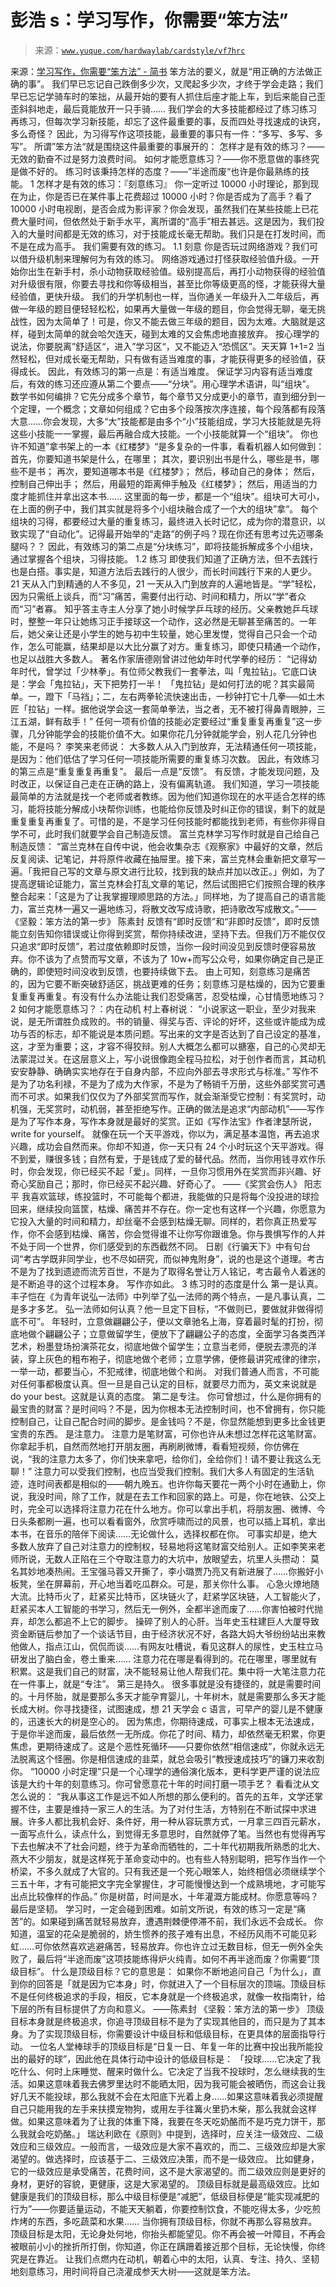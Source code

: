# 彭浩 s：学习写作，你需要“笨方法”

> 来源：[`www.yuque.com/hardwaylab/cardstyle/vf7hrc`](https://www.yuque.com/hardwaylab/cardstyle/vf7hrc)

<ne-p id="b9aefa403e85aa05254f6125d9e2a580_p_1" data-lake-id="b9aefa403e85aa05254f6125d9e2a580_p_1"><ne-text id="u4370f8b1">来源：</ne-text>[<ne-text id="u0a22a2fd">学习写作，你需要“笨方法” - 简书</ne-text>](https://www.jianshu.com/p/889a61f8dad8)</ne-p> <ne-p id="e529733398f2cb5036c81c92f6ca5ce3_p_3" data-lake-id="e529733398f2cb5036c81c92f6ca5ce3_p_3"><ne-text id="u44e60a11">笨方法的要义，就是“用正确的方法做正确的事”。</ne-text></ne-p> <ne-p id="d527461b2847622f16422c062ab3d7ae_p_5" data-lake-id="d527461b2847622f16422c062ab3d7ae_p_5"><ne-text id="u2f392b3e">我们早已忘记自己跌倒多少次，又爬起多少次，才终于学会走路；我们早已忘记学骑车时的笨拙，从最开始的要有人抓住后座才能上车，到后来能自己歪歪斜斜地走，最后竟能放开一只手骑……</ne-text></ne-p> <ne-p id="f35e7e47cc23f2c7a8db1290980d6217_p_7" data-lake-id="f35e7e47cc23f2c7a8db1290980d6217_p_7"><ne-text id="u528e9553">我们学会的大多技能都经过了练习练习再练习，但每次学习新技能，却忘了这件最重要的事，反而四处寻找速成的诀窍，多么奇怪？</ne-text></ne-p> <ne-p id="6efd311e09619f2a2696d85a9663b150_p_9" data-lake-id="6efd311e09619f2a2696d85a9663b150_p_9"><ne-text id="u73a5c561">因此，为习得写作这项技能，最重要的事只有一件：“多写、多写、多写”。</ne-text></ne-p> <ne-p id="660c52f86488bdb9e22f792f596f77c2_p_11" data-lake-id="660c52f86488bdb9e22f792f596f77c2_p_11"><ne-text id="ub75652d7">所谓”笨方法“就是围绕这件最重要的事展开的：</ne-text></ne-p> <ne-p id="8b2b3db1a3ae4197da2697e3e74571ad_p_13" data-lake-id="8b2b3db1a3ae4197da2697e3e74571ad_p_13"><ne-text id="u99948633">怎样才是有效的练习？——无效的勤奋不过是努力浪费时间。</ne-text> <ne-text id="u48225cf9">如何才能愿意练习？——你不愿意做的事终究是做不好的。</ne-text> <ne-text id="ue75b9e52">练习时该秉持怎样的态度？——”半途而废“也许是你最熟练的技能。</ne-text> <ne-text id="ua7b2e77b">1 怎样才是有效的练习：『刻意练习』</ne-text> <ne-text id="u9625b3be">你一定听过 10000 小时理论，那到现在为止，你是否已在某件事上花费超过 10000 小时？你是否成为了高手？看了 10000 小时电视剧，是否会成为影评家？你会发现，虽然我们在某些技能上已花费大量时间，但依然处于新手水平，离所谓的“高手”相去甚远。这是因为，我们投入的大量时间都是无效的练习，对于技能成长毫无帮助。我们只是在打发时间，而不是在成为高手。</ne-text></ne-p> <ne-p id="9c93116fa5ffd1227cabfba306c9c58c_p_15" data-lake-id="9c93116fa5ffd1227cabfba306c9c58c_p_15"><ne-text id="u95e4edfc">我们需要有效的练习。</ne-text></ne-p> <ne-p id="1b77e6d51468cc7b480b6a3e9161623a_p_17" data-lake-id="1b77e6d51468cc7b480b6a3e9161623a_p_17"><ne-text id="uaf273fb0">1.1 刻意</ne-text> <ne-text id="ua0d3915c">你是否玩过网络游戏？我们可以借升级机制来理解何为有效的练习。</ne-text></ne-p> <ne-p id="ffc737d38ec70ceaa1cd0472697e454a_p_19" data-lake-id="ffc737d38ec70ceaa1cd0472697e454a_p_19"><ne-text id="u9480c7d1">网络游戏通过打怪获取经验值升级。一开始你出生在新手村，杀小动物获取经验值。级别提高后，再打小动物获得的经验值对升级很有限，你要去寻找和你等级相当，甚至比你等级更高的怪，才能获得大量经验值，更快升级。</ne-text></ne-p> <ne-p id="f050a8eff4e795d81a8a71ddfb65696c_p_21" data-lake-id="f050a8eff4e795d81a8a71ddfb65696c_p_21"><ne-text id="uc8b65bb1">我们的升学机制也一样，当你通关一年级升入二年级后，再做一年级的题目便轻轻松松，如果再大量做一年级的题目，你会觉得无聊，毫无挑战性，因为太简单了！可是，你又不能去做三年级的题目，因为太难。大脑就是这样，碰到太简单的就会哈欠连天，碰到太难的又会焦虑地直接放弃。</ne-text></ne-p> <ne-p id="ef55161a68f897e0ee9240651265cf31_p_23" data-lake-id="ef55161a68f897e0ee9240651265cf31_p_23"><ne-text id="u512979d6">按心理学的说法，你要脱离”舒适区“，进入”学习区“，又不能迈入“恐慌区”。天天算 1+1=2 当然轻松，但对成长毫无帮助，只有做有适当难度的事，才能获得更多的经验值，获得成长。</ne-text></ne-p> <ne-p id="6682a1a08eabd32a00096f79fecaa242_p_25" data-lake-id="6682a1a08eabd32a00096f79fecaa242_p_25"><ne-text id="uc6bdc426">因此，有效练习的第一点是：有适当难度。</ne-text></ne-p> <ne-p id="c4c33cbf7ce0b1e682596ecebdd0acd4_p_27" data-lake-id="c4c33cbf7ce0b1e682596ecebdd0acd4_p_27"><ne-text id="u04ef5de4">保证学习内容有适当难度后，有效的练习还应遵从第二个要点——“分块”。用心理学术语讲，叫“组块”。</ne-text></ne-p> <ne-p id="dc426d19bd6c957d1969bd09757081f5_p_29" data-lake-id="dc426d19bd6c957d1969bd09757081f5_p_29"><ne-text id="u2ec7544a">数学书如何编排？它先分成多个章节，每个章节又分成更小的章节，直到细分到一个定理，一个概念；文章如何组成？它由多个段落按次序连接，每个段落都有段落大意……你会发现，大多“大”技能都是由多个“小”技能组成，学习大技能就是先将这些小技能一一掌握，最后再融合成大技能。一个小技能就算一个“组块”。</ne-text></ne-p> <ne-p id="e96fe5183e4f79ed9a2128ba9222cacd_p_31" data-lake-id="e96fe5183e4f79ed9a2128ba9222cacd_p_31"><ne-text id="u3cd52385">你也许不知道”拿书架上的一本《红楼梦》“是多复杂的一件事，看看机器人如何做到：</ne-text></ne-p> <ne-p id="0a8623f6812ae278354fb3f71100b194_p_33" data-lake-id="0a8623f6812ae278354fb3f71100b194_p_33"><ne-text id="uc0427d4e">首先，你要知道书架是什么，在哪里；</ne-text> <ne-text id="u84c6379f">其次，要识别出书是什么，哪些是书，哪些不是书；</ne-text> <ne-text id="ufd492a19">再次，要知道哪本书是《红楼梦》；</ne-text> <ne-text id="u4e0fc7c1">然后，移动自己的身体；</ne-text> <ne-text id="uf965533c">然后，控制自己伸出手；</ne-text> <ne-text id="ub17eb697">然后，用最短的距离伸手触及《红楼梦》；</ne-text> <ne-text id="ubaddb619">然后，用适当的力度才能抓住并拿出这本书……</ne-text> <ne-text id="ubf10f941">这里面的每一步，都是一个“组块”。组块可大可小，在上面的例子中，我们其实就是将多个小组块融合成了一个大的组块”拿“。</ne-text></ne-p> <ne-p id="cfe7897b736b1fd387ad1068931f0396_p_35" data-lake-id="cfe7897b736b1fd387ad1068931f0396_p_35"><ne-text id="u5bf55f2e">每个组块的习得，都要经过大量的重复练习，最终进入长时记忆，成为你的潜意识，以致实现了“自动化”。记得最开始举的“走路”的例子吗？现在你还有思考过先迈哪条腿吗？？</ne-text></ne-p> <ne-p id="e8efa9243beeefd784c8c451a1213407_p_37" data-lake-id="e8efa9243beeefd784c8c451a1213407_p_37"><ne-text id="ue68ccbbe">因此，有效练习的第二点是“分块练习”，即将技能拆解成多个小组块，通过掌握各个组块，习得技能。</ne-text></ne-p> <ne-p id="aacb463dbbf061e2732d5dac8e0027db_p_39" data-lake-id="aacb463dbbf061e2732d5dac8e0027db_p_39"><ne-text id="uef32589d">1.2 练习</ne-text> <ne-text id="u91b62516">即使我们知道了正确方法，但不去践行也是白搭。事实是，知道方法后去践行的人很少，而长时间践行下来的人更少。21 天从入门到精通的人不多见，21 一天从入门到放弃的人遍地皆是。“学”轻松，因为只需纸上谈兵，而“习”痛苦，需要付出行动、时间和精力，所以“学”者众而“习”者寡。</ne-text></ne-p> <ne-p id="e1e7a48b7b8a7d488b4d0ba4d6045107_p_41" data-lake-id="e1e7a48b7b8a7d488b4d0ba4d6045107_p_41"><ne-text id="u1dda2864">知乎答主寺主人分享了她小时候学乒乓球的经历。父亲教她乒乓球时，整整一年只让她练习正手接球这一个动作，这必然是无聊甚至痛苦的。一年后，她父亲让还是小学生的她与初中生较量，她心里发憷，觉得自己只会一个动作，怎么可能赢，结果却是以大比分赢了对方。重复练习，即使只精通一个动作，也足以战胜大多数人。</ne-text></ne-p> <ne-p id="49c5de1824af308a48b83bd157aa6808_p_43" data-lake-id="49c5de1824af308a48b83bd157aa6808_p_43"><ne-text id="u413a1682">著名作家唐德刚曾讲过他幼年时代学拳的经历：</ne-text></ne-p> <ne-p id="189869cdf17b1d57f0f55a44dfd5918a_p_45" data-lake-id="189869cdf17b1d57f0f55a44dfd5918a_p_45"><ne-text id="ue1f7c7ae">“记得幼年时代，曾学过「少林拳」。有位师父教我们一套拳法，叫「鬼拉钻」。它底口诀是：学会「鬼拉钻」，天下把势打一半！</ne-text></ne-p> <ne-p id="9384407b86ff0f1ee1d3066ae75fb962_p_47" data-lake-id="9384407b86ff0f1ee1d3066ae75fb962_p_47"><ne-text id="u027ccce2">「鬼拉钻」是如何打法的呢？其实最简单。一，蹬下「马裆」；二，左右两拳轮流快速出击，一秒钟打它十几拳──如土木匠「拉钻」一样。据他说学会这一套简单拳法，当之者，无不被打得鼻青眼肿，三江五湖，鲜有敌手！”</ne-text></ne-p> <ne-p id="d6f8b7768a6d55317c4c4c28f9a89b7e_p_49" data-lake-id="d6f8b7768a6d55317c4c4c28f9a89b7e_p_49"><ne-text id="uf41b5f8e">任何一项有价值的技能必定要经过“重复重复再重复”这一步骤，几分钟能学会的技能价值不大。如果你花几分钟就能学会，别人花几分钟也能，不是吗？</ne-text></ne-p> <ne-p id="ca598055aba5479959bbbf8aee060669_p_51" data-lake-id="ca598055aba5479959bbbf8aee060669_p_51"><ne-text id="u89e04723">李笑来老师说：</ne-text></ne-p> <ne-p id="a0bb3f11a903c573b293cdefc7632f02_p_53" data-lake-id="a0bb3f11a903c573b293cdefc7632f02_p_53"><ne-text id="uf05ccf09">大多数人从入门到放弃，无法精通任何一项技能，是因为：他们低估了学习任何一项技能所需要的重复练习次数。</ne-text></ne-p> <ne-p id="815261a04cf86dcd4b6b1b074284afe4_p_55" data-lake-id="815261a04cf86dcd4b6b1b074284afe4_p_55"><ne-text id="u8e68585e">因此，有效练习的第三点是“重复重复再重复”。</ne-text></ne-p> <ne-p id="3c2f96e7f9b968aec2e5322d3e28e826_p_57" data-lake-id="3c2f96e7f9b968aec2e5322d3e28e826_p_57"><ne-text id="uec2113be">最后一点是“反馈”。</ne-text></ne-p> <ne-p id="c0f967b984626de531037e909d3dfd9f_p_59" data-lake-id="c0f967b984626de531037e909d3dfd9f_p_59"><ne-text id="u326cae4e">有反馈，才能发现问题，及时改正，以保证自己走在正确的路上，没有偏离轨道。</ne-text></ne-p> <ne-p id="cbb3ce1b2c9f494a723d6517bb97c338_p_61" data-lake-id="cbb3ce1b2c9f494a723d6517bb97c338_p_61"><ne-text id="u71a7d9b1">我们知道，学习一项技能最简单的方法就是找一个老师或者教练。因为他们知道你现在的水平适合怎样的练习，能将技能分解成小块帮你训练，也能给你反馈及时纠正你的错误，剩下的就是重复重复再重复了。可惜的是，不是学习任何技能时都能找到老师，有些你非得自学不可，此时我们就要学会自己制造反馈。</ne-text></ne-p> <ne-p id="9470da130cd7eaf362a78a7d2bd0a1e3_p_63" data-lake-id="9470da130cd7eaf362a78a7d2bd0a1e3_p_63"><ne-text id="u5c98fba1">富兰克林学习写作时就是自己给自己制造反馈：</ne-text></ne-p> <ne-p id="cf851b1484fd008d267a6707be44d63d_p_65" data-lake-id="cf851b1484fd008d267a6707be44d63d_p_65"><ne-text id="uea0add54">“富兰克林在自传中说，他会收集杂志《观察家》中最好的文章，然后反复阅读、记笔记，并将原件收藏在抽屉里。接下来，富兰克林会重新把文章写一遍。「我把自己写的文章与原文进行比较，找到我的缺点并加以改正。」例如，为了提高逻辑论证能力，富兰克林会打乱文章的笔记，然后试图把它们按照合理的秩序整合起来：「这是为了让我掌握理顺思路的方法。」同样地，为了提高自己的语言能力，富兰克林一遍又一遍地练习，将散文改写成诗歌，把诗歌改写成散文。”——《坚毅：笨方法的第一步》 陈素封</ne-text></ne-p> <ne-p id="277b0623e90dc03e43304b218b4a5453_p_67" data-lake-id="277b0623e90dc03e43304b218b4a5453_p_67"><ne-text id="ub274f6dc">反馈有“即时反馈”和“非即时反馈”，即时反馈能立刻告知你错误或让你得到奖赏，帮你持续改进，坚持下去。但我们万不能仅仅只追求“即时反馈”，若过度依赖即时反馈，当你一段时间没见到反馈时便容易放弃。你不该为了点赞而写文章，不该为了 10w+而写公众号，如果你确定自己是正确的，即使短时间没收到反馈，也要持续做下去。</ne-text></ne-p> <ne-p id="125476b2f37d2769f1320613ce7bd2ab_p_69" data-lake-id="125476b2f37d2769f1320613ce7bd2ab_p_69"><ne-text id="u72cc0759">由上可知，刻意练习是痛苦的，因为它要不断突破舒适区，挑战更难的任务；刻意练习是枯燥的，因为它要重复重复再重复。有没有什么办法能让我们忍受痛苦，忍受枯燥，心甘情愿地练习？</ne-text></ne-p> <ne-p id="711073a3551c3e28e82f3608f0e24288_p_71" data-lake-id="711073a3551c3e28e82f3608f0e24288_p_71"><ne-text id="u6447d03e">2 如何才能愿意练习？：内在动机</ne-text> <ne-text id="ucf1225c2">村上春树说：</ne-text></ne-p> <ne-p id="267e5c22d333bf31b8831c706ce87b9d_p_73" data-lake-id="267e5c22d333bf31b8831c706ce87b9d_p_73"><ne-text id="u35ee9133">“小说家这一职业，至少对我来说，是无所谓胜负成败的。书的销量、得奖与否、评论的好坏，这些或许能成为成功与否的标志，却不能说是本质问题。写出来的文字是否达到了自己设定的基准，这，才至为重要；这，才容不得狡辩。别人大概怎么都可以搪塞，自己的心灵却无法蒙混过关。在这层意义上，写小说很像跑全程马拉松，对于创作者而言，其动机安安静静、确确实实地存在于自身内部，不应向外部去寻求形式与标准。”</ne-text></ne-p> <ne-p id="4ad3b23e4d106c941d7e7af16e33fe72_p_75" data-lake-id="4ad3b23e4d106c941d7e7af16e33fe72_p_75"><ne-text id="uf2fdaeab">写作不是为了功名利禄，不是为了成为大作家，不是为了畅销千万册，这些外部奖赏可遇而不可求。如果我们仅仅为了外部奖赏而写作，就会渐渐受它控制：有奖赏时，动机强，无奖赏时，动机弱，甚至拒绝写作。正确的做法是追求“内部动机”——写作是为了写作本身，写作本身就是最好的奖赏。正如《写作法宝》作者津瑟所说，write for yourself。</ne-text></ne-p> <ne-p id="3b30b8539d55ee2c45cb58dd3f3f14a4_p_77" data-lake-id="3b30b8539d55ee2c45cb58dd3f3f14a4_p_77"><ne-text id="u51e9bf62">就像在玩一个天平游戏，你以为，满足基本温饱，再去追求兴趣，成功会自然而来。你却不知道，你一天只有 24 个小时玩这个天平游戏。得不到爱，赚很多钱；自然有爱，于是钱成了爱的替代品。然而，当你用钱寻欢作乐时，你会发现，你已经买不起「爱」。同样，一旦你习惯用外在奖赏而非兴趣、好奇心奖励自己；那时，你已经买不起兴趣、好奇心了。</ne-text></ne-p> <ne-p id="f3ca4fb4f4bbe990eb3a6394b20e8fba_p_79" data-lake-id="f3ca4fb4f4bbe990eb3a6394b20e8fba_p_79"><ne-text id="ufc4c95aa">——《奖赏会伤人》 阳志平</ne-text></ne-p> <ne-p id="d57e29288b2f38d48ee16ef8f391f350_p_81" data-lake-id="d57e29288b2f38d48ee16ef8f391f350_p_81"><ne-text id="u779f511a">我喜欢篮球，练投篮时，不可能每个都进，我能做的只是将每个没投进的球捡回来，继续投向篮筐，枯燥、痛苦并不存在。你一定也有这样一个兴趣，你愿意为它投入大量的时间和精力，却丝毫不会感到枯燥无聊。同样的，若你真正热爱写作，你不会感到枯燥、痛苦，你会觉得谁不让你写你跟谁急。你与畏惧写作的人并不处于同一个世界，你们感受到的东西截然不同。</ne-text></ne-p> <ne-p id="c910fbb82b64042e0ef1eab71aee47a5_p_83" data-lake-id="c910fbb82b64042e0ef1eab71aee47a5_p_83"><ne-text id="u33cb3e75">日剧《行骗天下》中有句台词“考古学既非同学业，也不尽如研究，而似神鬼附身”，说的也是这个道理。考古不是为了找到遗迹而流芳百世，不是为了取得名誉让万人铭记，考古最令人着迷的是不断追寻的这个过程本身。</ne-text></ne-p> <ne-p id="ba262eff4fc058a099f42be1700b622c_p_85" data-lake-id="ba262eff4fc058a099f42be1700b622c_p_85"><ne-text id="u5fd89633">写作亦如此。</ne-text></ne-p> <ne-p id="21d543df1c4440da5821c69052e9fd4a_p_87" data-lake-id="21d543df1c4440da5821c69052e9fd4a_p_87"><ne-text id="u251abd49">3 练习时的态度是什么</ne-text> <ne-text id="u8dc00a32">第一是认真。</ne-text></ne-p> <ne-p id="64a9b320435ce94bc78e34469f321a5d_p_89" data-lake-id="64a9b320435ce94bc78e34469f321a5d_p_89"><ne-text id="u9354b9cf">丰子恺在《为青年说弘一法师》中列举了弘一法师的两个特点，一是凡事认真，二是多才多艺。</ne-text></ne-p> <ne-p id="7ff8679c3a4ba662c468871d969af19a_p_91" data-lake-id="7ff8679c3a4ba662c468871d969af19a_p_91"><ne-text id="ucd350e6c">弘一法师如何认真？他一旦定下目标，“不做则已，要做就非做得彻底不可”。</ne-text></ne-p> <ne-p id="1ee7b466ed41fccc5e988f7b9c3f5c9c_p_93" data-lake-id="1ee7b466ed41fccc5e988f7b9c3f5c9c_p_93"><ne-text id="u1fb2d9f9">年轻时，立意做翩翩公子，便以文章驰名上海，穿着最时髦的打扮，彻底地做个翩翩公子；立意做留学生，便放下了翩翩公子的态度，全面学习各类西洋艺术，粉墨登场扮演茶花女，彻底地做个留学生；立意当老师，便脱去漂亮的洋装，穿上灰色的粗布袍子，彻底地做个老师；立意学佛，便修最讲究戒律的律宗，一举一动，都要当心，不犯戒律，彻底地做个和尚。</ne-text></ne-p> <ne-p id="9a80dc6a44f7a4cf54f5f7cab3b1a728_p_95" data-lake-id="9a80dc6a44f7a4cf54f5f7cab3b1a728_p_95"><ne-text id="u4711c263">对我们普通人而言，不可能对任何事都极度认真。但一旦是自己认定的目标，就要尽力而为，英文来说就是 do your best。这就是认真的态度。</ne-text></ne-p> <ne-p id="c70bf916afd059b7ebe7aad7cf2b8ed8_p_97" data-lake-id="c70bf916afd059b7ebe7aad7cf2b8ed8_p_97"><ne-text id="u0aadb897">第二是专注。</ne-text></ne-p> <ne-p id="d7a5323dbd1445edca6b47d3df0fc4ea_p_99" data-lake-id="d7a5323dbd1445edca6b47d3df0fc4ea_p_99"><ne-text id="u3a9e5e62">你可曾想过，什么是你拥有的最宝贵的财富？是时间吗？不是，因为你根本无法控制时间，也不曾拥有，你只能控制自己，让自己配合时间的脚步。是金钱吗？不是，你显然能想到更多比金钱更宝贵的东西。</ne-text></ne-p> <ne-p id="6641f7f58b46e96c699f5159ba3c3d60_p_101" data-lake-id="6641f7f58b46e96c699f5159ba3c3d60_p_101"><ne-text id="u0ca36449">是注意力。</ne-text></ne-p> <ne-p id="5aef842cdc9998d03205fba2a3016520_p_103" data-lake-id="5aef842cdc9998d03205fba2a3016520_p_103"><ne-text id="u4deb4ced">注意力是笔财富，可你也许从未想过怎样花这笔财富。你拿起手机，自然而然地打开朋友圈，再刷刷微博，看看短视频，你仿佛在说，“我的注意力太多了，你们快来拿吧，给你们，全给你们！请不要让我这么无聊！”</ne-text></ne-p> <ne-p id="ee56f6f7c8a4abe4785b132b2909752c_p_105" data-lake-id="ee56f6f7c8a4abe4785b132b2909752c_p_105"><ne-text id="u83bd9c6f">注意力可以受我们控制，也应当受我们控制。我们大多人有固定的生活轨迹，连时间表都是相似的——朝九晚五。也许你每天要花一两个小时在通勤上，你说，我没时间，除了工作，就是在去工作和回家的路上。可是，你在地铁、公交上时，完全可以选择将注意力花在什么地方。你可以拿出手机，将朋友圈、微博、今日头条都刷一遍，也可以看看窗外，欣赏呼啸而过的风景，也可以插上耳机，拿出本书，在音乐的陪伴下阅读……无论做什么，选择权都在你。</ne-text></ne-p> <ne-p id="91b18f844513dc0981a5e657e1ca912c_p_107" data-lake-id="91b18f844513dc0981a5e657e1ca912c_p_107"><ne-text id="uacd1b875">可事实却是，绝大多数人放弃了自己对注意力的控制权，轻易地将这笔财富交给别人。正如李笑来老师所说，无数人正陷在三个夺取注意力的大坑中，放眼望去，坑里人头攒动：</ne-text></ne-p> <ne-p id="93216de9d467166ce96f808be589e51b_p_109" data-lake-id="93216de9d467166ce96f808be589e51b_p_109"><ne-text id="uf27dad83">莫名其妙地凑热闹。王宝强马蓉又开撕了，李小璐贾乃亮又有新进展了……你搬好小板凳，坐在屏幕前，开心地当着吃瓜群众。可是，那关你什么事。</ne-text> <ne-text id="u25bc1f6c">心急火燎地随大流。比特币火了，赶紧买比特币，区块链火了，赶紧学区块链，人工智能火了，赶紧买本人工智能的书学习，然后无一例外，全都半途而废了……你害怕被时代抛弃，却怎么都追不上它的脚步。</ne-text> <ne-text id="u867491f5">操碎了别人的心肝。当年史玉柱建巨人大厦导致资金断链后参加了一个谈话节目，由于经济状况不好，各路大妈大爷纷纷站出来教他做人，指点江山，侃侃而谈……有网友吐槽说，看见这群人的尿性，史玉柱立马研发出了脑白金，卷土重来……</ne-text> <ne-text id="ub29c1191">注意力花在哪是看得到的。花在哪里，哪里就有积累。这是我们自己的财富，决不能轻易让他人帮我们花。集中将一大笔注意力花在一件事上，就是“专注”。</ne-text></ne-p> <ne-p id="b3eff7c79e892353317d7548a896d039_p_111" data-lake-id="b3eff7c79e892353317d7548a896d039_p_111"><ne-text id="u7ba035f3">第三是持久。</ne-text></ne-p> <ne-p id="6ef4b5a54d5794e37dd0d08b2d9e4b41_p_113" data-lake-id="6ef4b5a54d5794e37dd0d08b2d9e4b41_p_113"><ne-text id="u07e8c4c1">很多事就是没有捷径的，就是需要时间的。十月怀胎，就是要那么多天才能孕育婴儿，十年树木，就是需要那么多天才能长成大树。你寻找捷径，试图速成，想 21 天学会 c 语言，可早产的婴儿是不健康的，迅速长大的树是空心的。</ne-text></ne-p> <ne-p id="7df791de151596255ca170312eacce4d_p_115" data-lake-id="7df791de151596255ca170312eacce4d_p_115"><ne-text id="uaccccf05">因为焦虑，你期待速成，可事实上根本无法速成，于是你半途而废，最后依然一无所成。你花了时间、精力，却依然毫无积累，你更焦虑，更期待速成了。这是个恶性死循环——只要你依然“相信速成”，你就永远无法脱离这个怪圈。你是相信速成的韭菜，就总会吸引“教授速成技巧”的镰刀来收割你。</ne-text></ne-p> <ne-p id="e12f40aeebad50d8aabe51671606a9ad_p_117" data-lake-id="e12f40aeebad50d8aabe51671606a9ad_p_117"><ne-text id="u1a0278a6">“10000 小时定理”只是一个心理学的通俗演化版本，更科学更严谨的说法应该是大约十年的刻意练习。你可曾愿意花十年的时间打磨一项手艺？</ne-text></ne-p> <ne-p id="46d2164b3ce2ceafc51496400af59a84_p_119" data-lake-id="46d2164b3ce2ceafc51496400af59a84_p_119"><ne-text id="uc3398a52">看看沈从文怎么说的：</ne-text></ne-p> <ne-p id="6f6921539d650784ca063626df8b2fa1_p_121" data-lake-id="6f6921539d650784ca063626df8b2fa1_p_121"><ne-text id="ud60dd934">“我从事这工作是远不如人所想的那么便利的。首先的五年，文学还掌握不住，主要是维持一家三人的生活。为了对付生活，方特别在不断试探中求进展。许多人都比我机会好、条件好，用一种从容玩票方式，一月拿三四百元薪水，一面写点什么，读点什么，到觉得无多意思时，自然就停了笔。当然也有觉得再写下去也解决不了社会问题，终于为革命而牺牲的，二十年代初期我所熟悉的北大、燕大不少朋友，就是这样死于革命变动中的。也有些人特别聪明，把写作当作一个桥梁，不多久就成了大官的。只有我还是一个死心眼笨人，始终相信必须继续学个三五十年，才有可能把文字完全掌握住，才可能慢慢达到一个成熟境地，才可能写出点比较像样的作品。”</ne-text></ne-p> <ne-p id="83d8355f0ad2a67a46eb8966f3f7c83e_p_123" data-lake-id="83d8355f0ad2a67a46eb8966f3f7c83e_p_123"><ne-text id="u54e181d1">你是树苗，时间是水，十年灌溉方能成材。你愿意等吗？</ne-text></ne-p> <ne-p id="612403be3782d0c0933ca930adbd80d3_p_125" data-lake-id="612403be3782d0c0933ca930adbd80d3_p_125"><ne-text id="udbca85f8">最后是坚韧。</ne-text></ne-p> <ne-p id="4529d29ea0f80940bae927d17262c967_p_127" data-lake-id="4529d29ea0f80940bae927d17262c967_p_127"><ne-text id="uf7356d9a">学习时，一定会碰到困难。如前文所说，有效的练习一定是“痛苦”的。如果碰到痛苦就轻易放弃，遭遇荆棘便停滞不前，我们永远不会成长。</ne-text></ne-p> <ne-p id="1e7d8ebcfa1686a7762e0d1788d025e1_p_129" data-lake-id="1e7d8ebcfa1686a7762e0d1788d025e1_p_129"><ne-text id="u51906924">你知道，温室的花朵是脆弱的，娇生惯养的孩子难有出息，不经历风雨不可能见彩虹……可你依然喜欢逃避痛苦，轻易放弃。你也许立过无数目标，但无一例外全失败了，最后将“半途而废”这项技能练得炉火纯青。如何不再半途而废？你需要“顶级目标”。</ne-text></ne-p> <ne-p id="f4c17a66ed2ad4d7d0181ef2e2c6c998_p_131" data-lake-id="f4c17a66ed2ad4d7d0181ef2e2c6c998_p_131"><ne-text id="udc6d70b0">什么是顶级目标？它的意思是：</ne-text></ne-p> <ne-p id="75513c4518f3ba87b24d3b7cf851237e_p_133" data-lake-id="75513c4518f3ba87b24d3b7cf851237e_p_133"><ne-text id="u83ba24db">如果你不断地追问自己「为什么」，直到你的回答是「就是因为它本身」时，你就进入了一个目标层次的顶端。顶级目标不是任何终极追求的手段，相反，它本身就是一个终极追求，就像一枚指南针，给下层的所有目标提供了方向和意义。</ne-text></ne-p> <ne-p id="00382cb52669f247acfa046499a7dd63_p_135" data-lake-id="00382cb52669f247acfa046499a7dd63_p_135"><ne-text id="u49c643f0">——陈素封 《坚毅：笨方法的第一步》</ne-text></ne-p> <ne-p id="aef23609ba91b1914d38e86df4a8bc56_p_137" data-lake-id="aef23609ba91b1914d38e86df4a8bc56_p_137"><ne-text id="ubf84b2b4">顶级目标本身就是终极追求，你追寻顶级目标不是为了实现其他目的，而只是为了其本身。为了实现顶级目标，你需要设计中级目标和低级目标，在更具体的层面指导行动。</ne-text></ne-p> <ne-p id="12c681e1b28a16f3d3d9726496eca665_p_139" data-lake-id="12c681e1b28a16f3d3d9726496eca665_p_139"><ne-text id="ue8c80f99">一位名人堂棒球手的顶级目标是“日复一日、年复一年的比赛中投出我所能投出的最好的球”，因此他在具体行动中设计的低级目标是：</ne-text></ne-p> <ne-p id="53846866cd6f2e644fa505c333189576_p_141" data-lake-id="53846866cd6f2e644fa505c333189576_p_141"><ne-text id="u7b846718">「投球……它决定了我吃什么、何时上床睡觉、醒来时做什么。它决定了当我不投球时，怎么继续我的生活。如果这意味着我去佛罗里达时不能晒太阳，因为我可能会被晒伤，而这会让我好几天不能投球，那么我就不会在太阳底下光着上身……如果这意味着我必须提醒自己只能用我的左手来扶摸宠物狗，或用左手往篝火里扔木柴，那么我就会这样做。如果这意味着为了让我的体重下降，我要在冬天吃奶酪而不是巧克力饼干，那么我就会吃奶酪。」</ne-text></ne-p> <ne-p id="3b8bd7783562c4f8088497ac3c6ac3f5_p_143" data-lake-id="3b8bd7783562c4f8088497ac3c6ac3f5_p_143"><ne-text id="u71fc1dcf">瑞达利欧在《原则》中提到，选择时，应关注一级效应、二级效应和三级效应。一般而言，一级效应是大家不喜欢的，而二、三级效应却是大家渴望的。做选择时，应该基于二、三级效应决策，而不是一级效应。</ne-text></ne-p> <ne-p id="01e0ec3da147631f38dadd1a23c46a42_p_145" data-lake-id="01e0ec3da147631f38dadd1a23c46a42_p_145"><ne-text id="ud8e3a184">比如健身，它的一级效应是承受痛苦，花费时间，这不是大家渴望的。而二级效应则是更好的身材，更好的容貌，更健康，这是大家渴望的。</ne-text></ne-p> <ne-p id="a8880c4c80a6876a97ea73d9cd738dcc_p_147" data-lake-id="a8880c4c80a6876a97ea73d9cd738dcc_p_147"><ne-text id="u06d4e633">顶级目标就是最高级效应。比如健康是我们的顶级目标，那么中级目标便是“减肥”，低级目标便是“能实现减肥的行为”——你要适量运动，不能天天躺着，你要控制饮食，不能吃得太多，少吃煎炸烤的东西，多吃蔬菜和水果……</ne-text></ne-p> <ne-p id="a396e584422642a3ffccc8075a20eb92_p_149" data-lake-id="a396e584422642a3ffccc8075a20eb92_p_149"><ne-text id="u0b924115">当你拥有顶级目标，你就不再那么容易放弃。顶级目标是太阳，无论身处何地，你抬头都能望见。你不再会被一叶障目，不再会被眼前小小的挫折所打倒，你知道，你正在蹒跚着接近那个目标，无论快慢，你终究是在靠近。</ne-text></ne-p> <ne-p id="74b3c8d891a05f48f39f303123d54570_p_151" data-lake-id="74b3c8d891a05f48f39f303123d54570_p_151"><ne-text id="u958589ba">让我们点燃内在动机，朝着心中的太阳，认真、专注、持久、坚韧地刻意练习，用时间将自己浇灌成参天大树——这就是笨方法。</ne-text></ne-p>